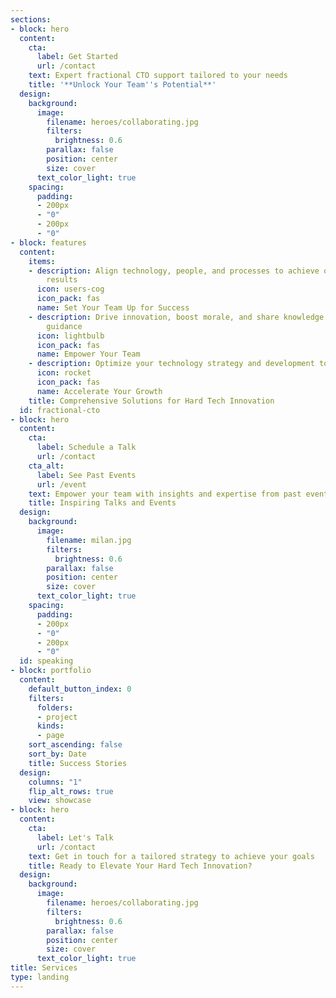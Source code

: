 ```yaml
---
sections:
- block: hero
  content:
    cta:
      label: Get Started
      url: /contact
    text: Expert fractional CTO support tailored to your needs
    title: '**Unlock Your Team''s Potential**'
  design:
    background:
      image:
        filename: heroes/collaborating.jpg
        filters:
          brightness: 0.6
        parallax: false
        position: center
        size: cover
      text_color_light: true
    spacing:
      padding:
      - 200px
      - "0"
      - 200px
      - "0"
- block: features
  content:
    items:
    - description: Align technology, people, and processes to achieve outstanding
        results
      icon: users-cog
      icon_pack: fas
      name: Set Your Team Up for Success
    - description: Drive innovation, boost morale, and share knowledge through expert
        guidance
      icon: lightbulb
      icon_pack: fas
      name: Empower Your Team
    - description: Optimize your technology strategy and development to scale faster
      icon: rocket
      icon_pack: fas
      name: Accelerate Your Growth
    title: Comprehensive Solutions for Hard Tech Innovation
  id: fractional-cto
- block: hero
  content:
    cta:
      label: Schedule a Talk
      url: /contact
    cta_alt:
      label: See Past Events
      url: /event
    text: Empower your team with insights and expertise from past events
    title: Inspiring Talks and Events
  design:
    background:
      image:
        filename: milan.jpg
        filters:
          brightness: 0.6
        parallax: false
        position: center
        size: cover
      text_color_light: true
    spacing:
      padding:
      - 200px
      - "0"
      - 200px
      - "0"
  id: speaking
- block: portfolio
  content:
    default_button_index: 0
    filters:
      folders:
      - project
      kinds:
      - page
    sort_ascending: false
    sort_by: Date
    title: Success Stories
  design:
    columns: "1"
    flip_alt_rows: true
    view: showcase
- block: hero
  content:
    cta:
      label: Let's Talk
      url: /contact
    text: Get in touch for a tailored strategy to achieve your goals
    title: Ready to Elevate Your Hard Tech Innovation?
  design:
    background:
      image:
        filename: heroes/collaborating.jpg
        filters:
          brightness: 0.6
        parallax: false
        position: center
        size: cover
      text_color_light: true
title: Services
type: landing
---
```


<!-- TODO: add Testimonials section before Success Stories -->
<!-- TODO: better if Events section was after Success Stories -->
